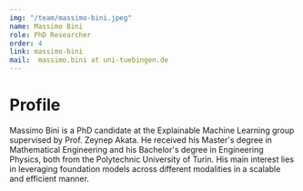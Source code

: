 ```yaml
---
img: "/team/massimo-bini.jpeg"
name: Massimo Bini
role: PhD Researcher
order: 4
link: massimo-bini
mail:  massimo.bini at uni-tuebingen.de
---
```


# Profile
Massimo Bini is a PhD candidate at the Explainable Machine Learning group supervised by Prof. Zeynep Akata. He received his Master's degree in Mathematical Engineering and his Bachelor's degree in Engineering Physics, both from the Polytechnic University of Turin.
His main interest lies in leveraging foundation models across different modalities in a scalable and efficient manner.